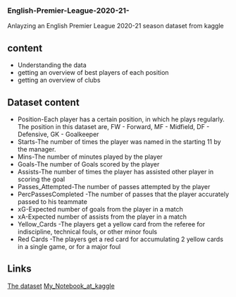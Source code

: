 ### **English-Premier-League-2020-21-**
Anlayzing an English Premier League 2020-21 season dataset from kaggle
## content
- Understanding the data
- getting an overview of best players of each position
- getting an overview of clubs 
## Dataset content
- Position-Each player has a certain position, in which he plays regularly. The position in this dataset are, FW - Forward, MF - Midfield, DF - Defensive, GK - Goalkeeper
- Starts-The number of times the player was named in the starting 11 by the manager.
- Mins-The number of minutes played by the player
- Goals-The number of Goals scored by the player
- Assists-The number of times the player has assisted other player in scoring the goal
- Passes_Attempted-The number of passes attempted by the player
- PercPassesCompleted	-The number of passes that the player accurately passed to his teammate
- xG-Expected number of goals from the player in a match
- xA-Expected number of assists from the player in a match
- Yellow_Cards	-The players get a yellow card from the referee for indiscipline, technical fouls, or other minor fouls
- Red Cards	-The players get a red card for accumulating 2 yellow cards in a single game, or for a major foul
## Links
[The dataset](https://www.kaggle.com/rajatrc1705/english-premier-league202021)
[My_Notebook_at_kaggle](https://www.kaggle.com/ziad22tarek/english-premier-league-2020-21)

